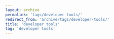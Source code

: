 ```yaml
---
layout: archive
permalink: 'tags/developer-tools/'
redirect_from: 'archive/tags/developer-tools/'
title: 'developer tools'
tag: 'developer tools'
---
```

